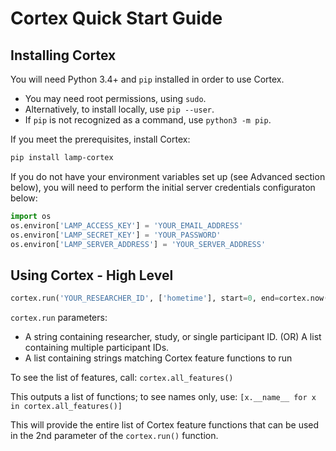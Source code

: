 # Cortex Quick Start Guide

## Installing Cortex

You will need Python 3.4+ and `pip` installed in order to use Cortex. 
  - You may need root permissions, using `sudo`.
  - Alternatively, to install locally, use `pip --user`.
  - If `pip` is not recognized as a command, use `python3 -m pip`.

If you meet the prerequisites, install Cortex:

```sh
pip install lamp-cortex
```

If you do not have your environment variables set up (see Advanced section below), you will need to perform the initial server credentials configuraton below:


```python
import os
os.environ['LAMP_ACCESS_KEY'] = 'YOUR_EMAIL_ADDRESS'
os.environ['LAMP_SECRET_KEY'] = 'YOUR_PASSWORD'
os.environ['LAMP_SERVER_ADDRESS'] = 'YOUR_SERVER_ADDRESS'
```

## Using Cortex - High Level

```python
cortex.run('YOUR_RESEARCHER_ID', ['hometime'], start=0, end=cortex.now())
```
`cortex.run` parameters:
- A string containing researcher, study, or single participant ID. (OR) A list containing multiple participant IDs.
- A list containing strings matching Cortex feature functions to run

To see the list of features, call: ```cortex.all_features()```

This outputs a list of functions; to see names only, use: ```[x.__name__ for x in cortex.all_features()]```

This will provide the entire list of Cortex feature functions that can be used in the 2nd parameter of the `cortex.run()` function.
